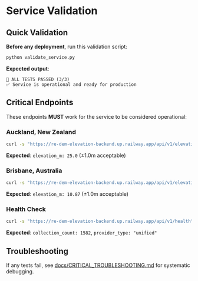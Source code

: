 # Service Validation

## Quick Validation

**Before any deployment**, run this validation script:

```bash
python validate_service.py
```

**Expected output**:
```
🎉 ALL TESTS PASSED (3/3)
✅ Service is operational and ready for production
```

## Critical Endpoints

These endpoints **MUST** work for the service to be considered operational:

### Auckland, New Zealand
```bash
curl -s "https://re-dem-elevation-backend.up.railway.app/api/v1/elevation?lat=-36.8485&lon=174.7633"
```
**Expected**: `elevation_m: 25.0` (±1.0m acceptable)

### Brisbane, Australia  
```bash
curl -s "https://re-dem-elevation-backend.up.railway.app/api/v1/elevation?lat=-27.4698&lon=153.0251"
```
**Expected**: `elevation_m: 10.87` (±1.0m acceptable)

### Health Check
```bash
curl -s "https://re-dem-elevation-backend.up.railway.app/api/v1/health"
```
**Expected**: `collection_count: 1582`, `provider_type: "unified"`

## Troubleshooting

If any tests fail, see [docs/CRITICAL_TROUBLESHOOTING.md](docs/CRITICAL_TROUBLESHOOTING.md) for systematic debugging.